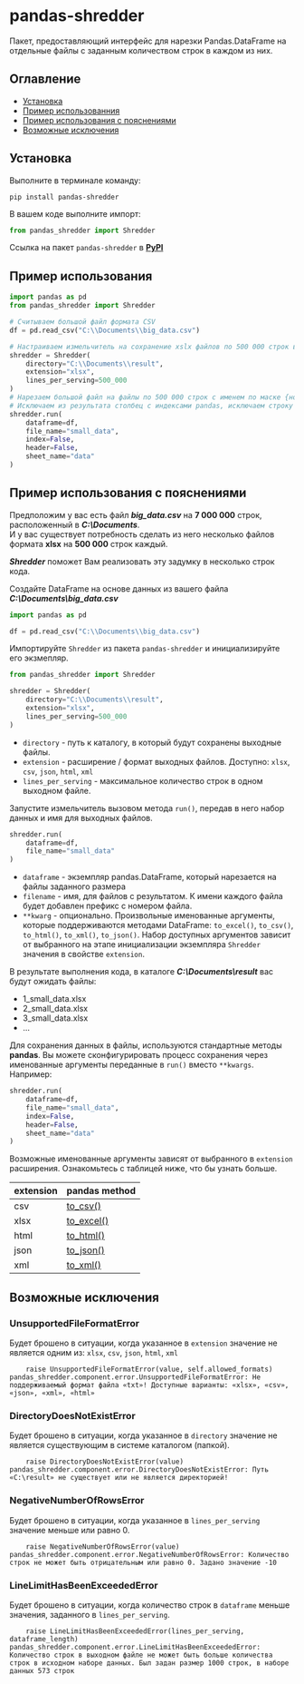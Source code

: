 # pandas-shredder
Пакет, предоставляющий интерфейс для нарезки Pandas.DataFrame на отдельные файлы с заданным количеством строк в каждом из них.  

## Оглавление
- [Установка](#install)  
- [Пример использованния](#example)  
- [Пример использования с пояснениями](#full_example)  
- [Возможные исключения](#exeptions)

## Установка <a name="install"></a>
Выполните в терминале команду:
```commandline
pip install pandas-shredder
```
В вашем коде выполните импорт:
```python
from pandas_shredder import Shredder
```
Ссылка на пакет `pandas-shredder` в **[PyPI](https://pypi.org/project/pandas-shredder/)**

## Пример использования <a name="example"></a>
```python
import pandas as pd
from pandas_shredder import Shredder

# Считываем большой файл формата CSV
df = pd.read_csv("C:\\Documents\\big_data.csv")

# Настраиваем измельчитель на сохранение xslx файлов по 500 000 строк в каталог C:\\Documents\\big_data.csv
shredder = Shredder(
    directory="C:\\Documents\\result",
    extension="xlsx",
    lines_per_serving=500_000
)
# Нарезаем большой файл на файлы по 500 000 строк с именем по маске {номер}_small_data.xlsx в каталог C:\\Documents\\result
# Исключаем из результата столбец с индексами pandas, исключаем строку с заголовком, присваиваем листу имя data
shredder.run(
    dataframe=df,
    file_name="small_data",
    index=False,
    header=False,
    sheet_name="data"
)
```

## Пример использования с пояснениями <a name="full_example"></a>
Предположим у вас есть файл _**big_data.csv**_ на **7 000 000** строк, расположенный в _**C:\\Documents**_.  
И у вас существует потребность сделать из него несколько файлов формата **xlsx** на **500 000** строк каждый.

_**Shredder**_ поможет Вам реализовать эту задумку в несколько строк кода.

Создайте DataFrame на основе данных из вашего файла _**C:\\Documents\\big_data.csv**_

```python
import pandas as pd

df = pd.read_csv("C:\\Documents\\big_data.csv")
```
Импортируйте `Shredder` из пакета `pandas-shredder` и инициализируйте его экзмепляр.
```python
from pandas_shredder import Shredder

shredder = Shredder(
    directory="C:\\Documents\\result",
    extension="xlsx",
    lines_per_serving=500_000
)
```
- `directory` - путь к каталогу, в который будут сохранены выходные файлы.
- `extension` - расширение / формат выходных файлов. Доступно: `xlsx`, `csv`, `json`, `html`, `xml`
- `lines_per_serving` - максимальное количество строк в одном выходном файле.

Запустите измельчитель вызовом метода `run()`, передав в него набор данных и имя для выходных файлов.
```python
shredder.run(
    dataframe=df,
    file_name="small_data"
)
```
- `dataframe` - экземпляр pandas.DataFrame, который нарезается на файлы заданного размера
- `filename` - имя, для файлов с результатом. К имени каждого файла будет добавлен префикс с номером файла.
- `**kwarg` - опционально. Произвольные именованные аргументы, которые поддерживаются методами DataFrame: `to_excel()`, `to_csv()`, `to_html()`, `to_xml()`, `to_json()`. Набор доступных аргументов зависит от выбранного на этапе инициализации экземпляра `Shredder` значения в свойстве `extension`.

В результате выполнения кода, в каталоге _**C:\\Documents\\result**_ вас будут ожидать файлы:
- 1_small_data.xlsx
- 2_small_data.xlsx
- 3_small_data.xlsx
- ...

Для сохранения данных в файлы, используются стандартные методы **pandas**. Вы можете сконфигурировать процесс сохранения через именованные аргументы переданные в `run()` вместо `**kwargs`.  
Например:
```python
shredder.run(
    dataframe=df,
    file_name="small_data",
    index=False,
    header=False,
    sheet_name="data"
)
```
Возможные именованные аргументы зависят от выбранного в `extension` расширения. Ознакомьтесь с таблицей ниже, что бы узнать больше.

| **extension** | **pandas method**                                                                                       |
|---------------|---------------------------------------------------------------------------------------------------------|
| csv           | [to_csv()](https://pandas.pydata.org/pandas-docs/stable/reference/api/pandas.DataFrame.to_csv.html)     |
| xlsx          | [to_excel()](https://pandas.pydata.org/pandas-docs/stable/reference/api/pandas.DataFrame.to_excel.html) |
| html          | [to_html()](https://pandas.pydata.org/pandas-docs/stable/reference/api/pandas.DataFrame.to_html.html)   |
| json          | [to_json()](https://pandas.pydata.org/pandas-docs/stable/reference/api/pandas.DataFrame.to_json.html)   |
| xml           | [to_xml()](https://pandas.pydata.org/docs/reference/api/pandas.DataFrame.to_xml.html)                                                                                            |


## Возможные исключения <a name="exeptions"></a>
### UnsupportedFileFormatError
Будет брошено в ситуации, когда указанное в `extension` значение не является одним из: `xlsx`, `csv`, `json`, `html`, `xml`
```commandline
    raise UnsupportedFileFormatError(value, self.allowed_formats)
pandas_shredder.component.error.UnsupportedFileFormatError: Не поддерживаемый формат файла «txt»! Доступные варианты: «xlsx», «csv», «json», «xml», «html»
```
### DirectoryDoesNotExistError
Будет брошено в ситуации, когда указанное в `directory` значение не является существующим в системе каталогом (папкой).
```commandline
    raise DirectoryDoesNotExistError(value)
pandas_shredder.component.error.DirectoryDoesNotExistError: Путь «C:\result» не существует или не является директорией!
```
### NegativeNumberOfRowsError
Будет брошено в ситуации, когда указанное в `lines_per_serving` значение меньше или равно 0.
```commandline
    raise NegativeNumberOfRowsError(value)
pandas_shredder.component.error.NegativeNumberOfRowsError: Количество строк не может быть отрицательным или равно 0. Задано значение -10
```
### LineLimitHasBeenExceededError
Будет брошено в ситуации, когда количество строк в `dataframe` меньше значения, заданного в `lines_per_serving`.
```commandline
    raise LineLimitHasBeenExceededError(lines_per_serving, dataframe_length)
pandas_shredder.component.error.LineLimitHasBeenExceededError: Количество строк в выходном файле не может быть больше количества строк в исходном наборе данных. Был задан размер 1000 строк, в наборе данных 573 строк
```